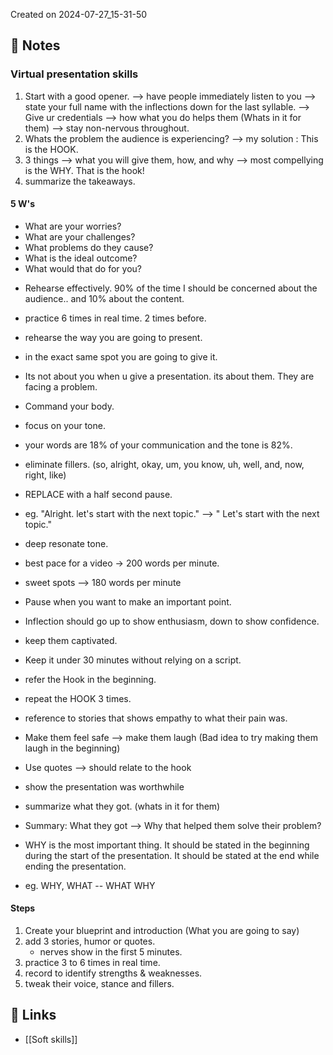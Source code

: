 Created on 2024-07-27_15-31-50

## 📔 Notes

### Virtual presentation skills

1. Start with a good opener. --> have people immediately listen to you
    --> state your full name with the inflections down for the last syllable.
    --> Give ur credentials --> how what you do helps them (Whats in it for them)
    --> stay non-nervous throughout.
2. Whats the problem the audience is experiencing? --> my solution : This is the HOOK.
3. 3 things --> what you will give them, how, and why
    --> most compellying is the WHY. That is the hook!
4. summarize the takeaways.

#### 5 W's
* What are your worries? 
* What are your challenges? 
* What problems do they cause? 
* What is the ideal outcome?
* What would that do for you?

- Rehearse effectively. 90% of the time I should be concerned about the audience.. and 10% about the content.
- practice 6 times in real time. 2 times before.
- rehearse the way you are going to present.
- in the exact same spot you are going to give it.
- Its not about you when u give a presentation. its about them. They are facing a problem.

- Command your body.
- focus on your tone.
- your words are 18% of your communication and the tone is 82%.
- eliminate fillers. (so, alright, okay, um, you know, uh, well, and, now, right, like)
- REPLACE with a half second pause.
- eg. "Alright. let's start with the next topic." --> "<Pause> Let's start with the next topic." 
- deep resonate tone.
- best pace for a video -> 200 words per minute.
- sweet spots --> 180 words per minute
- Pause when you want to make an important point.
- Inflection should go up to show enthusiasm, down to show confidence.

- keep them captivated.
- Keep it under 30 minutes without relying on a script.
- refer the Hook in the beginning.
- repeat the HOOK 3 times.
- reference to stories that shows empathy to what their pain was.
- Make them feel safe --> make them laugh
(Bad idea to try making them laugh in the beginning)
- Use quotes --> should relate to the hook

- show the presentation was worthwhile
- summarize what they got. (whats in it for them)
- Summary: What they got --> Why that helped them solve their problem?
- WHY is the most important thing. It should be stated in the beginning during the start of the presentation. It should be stated at the end while ending the presentation.
- eg. WHY, WHAT -- WHAT WHY

#### Steps
1. Create your blueprint and introduction (What you are going to say)
2. add 3 stories, humor or quotes.
    - nerves show in the first 5 minutes.
3. practice 3 to 6 times in real time.
4. record to identify strengths & weaknesses.
5. tweak their voice, stance and fillers.

## 🔗 Links

- [[Soft skills]]
